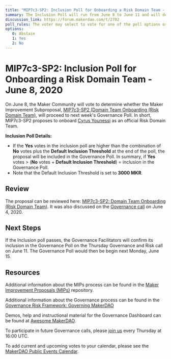 ```yaml
---
title: "MIP7c3-SP2: Inclusion Poll for Onboarding a Risk Domain Team - June 8, 2020"
summary: The Inclusion Poll will run from June 8 to June 11 and will determine whether the proposal at hand will proceed to next week's Governance Poll. 
discussion_link: https://forum.makerdao.com/t/2702
poll_rules: The voter may select to vote for one of the poll options or they may elect to abstain from the poll entirely
options:
   0: Abstain
   1: Yes
   2: No
---
```

# MIP7c3-SP2: Inclusion Poll for Onboarding a Risk Domain Team - June 8, 2020

On June 8, the Maker Community will vote to determine whether the Maker Improvement Subproposal, [MIP7c3-SP2 (Domain Team Onboarding (Risk Domain Team)](https://forum.makerdao.com/t/2702), will proceed to next week's Governance Poll. In short, MIP7c3-SP2 proposes to onboard [Cyrus Younessi](https://twitter.com/cyounessi1) as an official Risk Domain Team. 

**Inclusion Poll Details:**

- If the **Yes** votes in the inclusion poll are higher than the combination of **No** votes plus the **Default Inclusion Threshold** at the end of the poll, the proposal will be included in the Governance Poll. In summary, if **Yes** votes > (**No** votes + **Default Inclusion Threshold**) = inclusion in the Governance Poll.
- Note that the Default Inclusion Threshold is set to **3000 MKR**.

## Review

The proposal can be reviewed here: [MIP7c3-SP2: Domain Team Onboarding (Risk Domain Team)](https://forum.makerdao.com/t/2702). It was also discussed on the [Governance call](https://youtu.be/uvgXpZyp33g?t=1062) on June 4, 2020.

## Next Steps

If the Inclusion poll passes, the Governance Facilitators will confirm its inclusion in the Governance Poll on the Thursday Governance and Risk call on June 11. The Governance Poll would then be begin next Monday, June 15.

## Resources

Additional information about the MIPs process can be found in the [Maker Improvement Proposals (MIPs)](https://github.com/makerdao/mips) repository.

Additional information about the Governance process can be found in the [Governance Risk Framework: Governing MakerDAO](https://community-development.makerdao.com/governance/governance-risk-framework)

Demos, help and instructional material for the Governance Dashboard can be found at [Awesome MakerDAO](https://awesome.makerdao.com/#voting).

To participate in future Governance calls, please [join us](https://community-development.makerdao.com/governance/governance-and-risk-meetings) every Thursday at 16:00 UTC.

To add current and upcoming votes to your calendar, please see the [MakerDAO Public Events Calendar](https://calendar.google.com/calendar/embed?src=makerdao.com_3efhm2ghipksegl009ktniomdk%40group.calendar.google.com&ctz=America%2FLos_Angeles).
